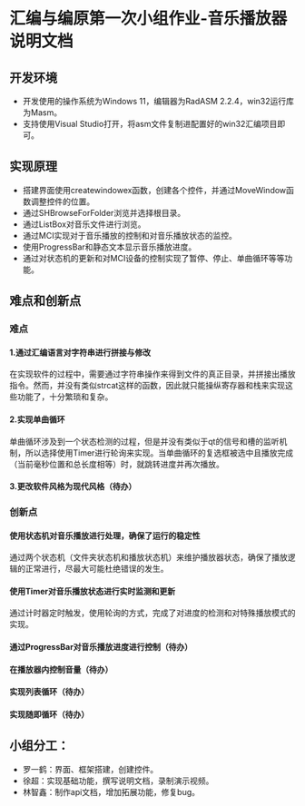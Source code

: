 # 汇编与编原第一次小组作业-音乐播放器说明文档
## 开发环境
* 开发使用的操作系统为Windows 11，编辑器为RadASM 2.2.4，win32运行库为Masm。
* 支持使用Visual Studio打开，将asm文件复制进配置好的win32汇编项目即可。
## 实现原理
* 搭建界面使用createwindowex函数，创建各个控件，并通过MoveWindow函数调整控件的位置。
* 通过SHBrowseForFolder浏览并选择根目录。
* 通过ListBox对音乐文件进行浏览。
* 通过MCI实现对于音乐播放的控制和对音乐播放状态的监控。
* 使用ProgressBar和静态文本显示音乐播放进度。
* 通过对状态机的更新和对MCI设备的控制实现了暂停、停止、单曲循环等等功能。
## 难点和创新点
### 难点
#### 1.通过汇编语言对字符串进行拼接与修改
在实现软件的过程中，需要通过字符串操作来得到文件的真正目录，并拼接出播放指令。然而，并没有类似strcat这样的函数，因此就只能操纵寄存器和栈来实现这些功能了，十分繁琐和复杂。
#### 2.实现单曲循环
单曲循环涉及到一个状态检测的过程，但是并没有类似于qt的信号和槽的监听机制，所以选择使用Timer进行轮询来实现。当单曲循环的复选框被选中且播放完成（当前毫秒位置和总长度相等）时，就跳转进度并再次播放。
#### 3.更改软件风格为现代风格（待办）
### 创新点
#### 使用状态机对音乐播放进行处理，确保了运行的稳定性
通过两个状态机（文件夹状态机和播放状态机）来维护播放器状态，确保了播放逻辑的正常进行，尽最大可能杜绝错误的发生。
#### 使用Timer对音乐播放状态进行实时监测和更新
通过计时器定时触发，使用轮询的方式，完成了对进度的检测和对特殊播放模式的实现。
#### 通过ProgressBar对音乐播放进度进行控制（待办）
#### 在播放器内控制音量（待办）
#### 实现列表循环（待办）
#### 实现随即循环（待办）
## 小组分工：
* 罗一鹤：界面、框架搭建，创建控件。
* 徐超：实现基础功能，撰写说明文档，录制演示视频。
* 林智鑫：制作api文档，增加拓展功能，修复bug。